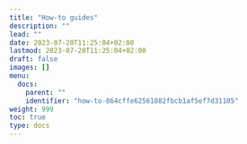 ```yaml
---
title: "How-to guides"
description: ""
lead: ""
date: 2023-07-20T11:25:04+02:00
lastmod: 2023-07-20T11:25:04+02:00
draft: false
images: []
menu:
  docs:
    parent: ""
    identifier: "how-to-864cffe62561082fbcb1af5ef7d31105"
weight: 999
toc: true
type: docs
---
```

